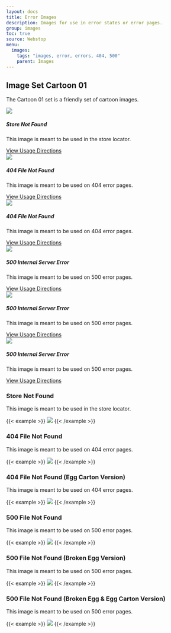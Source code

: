 ```yaml
---
layout: docs
title: Error Images
description: Images for use in error states or error pages.
group: images
toc: true
source: Webstop
menu:
  images:
    tags: "images, error, errors, 404, 500"
    parent: Images
---
```


## Image Set Cartoon 01

The Cartoon 01 set is a friendly set of cartoon images.


<div class="card-deck"> 
  <div class="card min-width-320 max-width-375">
    <img src="https://s3.grocerywebsite.com/core-repos/core-styles-3/{{< version >}}/dist/images/errors/cartoon_01/store_not_found.png" class="w-100">
    <div class="card-body">
      <h5 class="card-title">Store Not Found</h5>
      <p class="card-text">This image is meant to be used in the store locator.</p>
    </div>
    <div class="card-footer">
      <a href="#cartoon-01-store-not-found" class="btn btn-primary w-100">
        View Usage Directions 
        <i class="fa-solid fa-chevron-right ms-1"></i>
      </a>
    </div>
  </div>
  <div class="card min-width-320 max-width-375">
    <img src="https://s3.grocerywebsite.com/core-repos/core-styles-3/{{< version >}}/dist/images/errors/cartoon_01/404.png" class="w-100">
    <div class="card-body">
      <h5 class="card-title">404 File Not Found</h5>
      <p class="card-text">This image is meant to be used on 404 error pages.</p>
    </div>
    <div class="card-footer">
      <a href="#cartoon-01-404" class="btn btn-primary w-100">
        View Usage Directions 
        <i class="fa-solid fa-chevron-right ms-1"></i>
      </a>
    </div>
  </div>
  <div class="card min-width-320 max-width-375">
    <img src="https://s3.grocerywebsite.com/core-repos/core-styles-3/{{< version >}}/dist/images/errors/cartoon_01/404_eggs.png" class="w-100">
    <div class="card-body">
      <h5 class="card-title">404 File Not Found</h5>
      <p class="card-text">This image is meant to be used on 404 error pages.</p>
    </div>
    <div class="card-footer">
      <a href="#cartoon-01-404-eggs" class="btn btn-primary w-100">
        View Usage Directions 
        <i class="fa-solid fa-chevron-right ms-1"></i>
      </a>
    </div>
  </div>
  <div class="card min-width-320 max-width-375">
    <img src="https://s3.grocerywebsite.com/core-repos/core-styles-3/{{< version >}}/dist/images/errors/cartoon_01/500.png" class="w-100">
    <div class="card-body">
      <h5 class="card-title">500 Internal Server Error</h5>
      <p class="card-text">This image is meant to be used on 500 error pages.</p>
    </div>
    <div class="card-footer">
      <a href="#cartoon-01-500" class="btn btn-primary w-100">
        View Usage Directions 
        <i class="fa-solid fa-chevron-right ms-1"></i>
      </a>
    </div>
  </div>
  <div class="card min-width-320 max-width-375">
    <img src="https://s3.grocerywebsite.com/core-repos/core-styles-3/{{< version >}}/dist/images/errors/cartoon_01/500_egg.png" class="w-100">
    <div class="card-body">
      <h5 class="card-title">500 Internal Server Error</h5>
      <p class="card-text">This image is meant to be used on 500 error pages.</p>
    </div>
    <div class="card-footer">
      <a href="#cartoon-01-500-egg" class="btn btn-primary w-100">
        View Usage Directions 
        <i class="fa-solid fa-chevron-right ms-1"></i>
      </a>
    </div>
  </div>
  <div class="card min-width-320 max-width-375">
    <img src="https://s3.grocerywebsite.com/core-repos/core-styles-3/{{< version >}}/dist/images/errors/cartoon_01/500_eggs.png" class="w-100">
    <div class="card-body">
      <h5 class="card-title">500 Internal Server Error</h5>
      <p class="card-text">This image is meant to be used on 500 error pages.</p>
    </div>
    <div class="card-footer">
      <a href="#cartoon-01-500-eggs" class="btn btn-primary w-100">
        View Usage Directions 
        <i class="fa-solid fa-chevron-right ms-1"></i>
      </a>
    </div>
  </div>


</div>

<div id="cartoon-01-store-not-found"></div>

### Store Not Found

This image is meant to be used in the store locator.

{{< example >}}
<img src="https://s3.grocerywebsite.com/core-repos/core-styles-3/{{< version >}}/dist/images/errors/cartoon_01/store_not_found.png" class="w-100">
{{< /example >}}

<div id="cartoon-01-404"></div>

### 404 File Not Found

This image is meant to be used on 404 error pages.

{{< example >}}
<img src="https://s3.grocerywebsite.com/core-repos/core-styles-3/{{< version >}}/dist/images/errors/cartoon_01/404.png" class="w-100">
{{< /example >}}

<div id="cartoon-01-404-eggs"></div>

### 404 File Not Found <span class="text-secondary">(Egg Carton Version)</span>

This image is meant to be used on 404 error pages.

{{< example >}}
<img src="https://s3.grocerywebsite.com/core-repos/core-styles-3/{{< version >}}/dist/images/errors/cartoon_01/404_eggs.png" class="w-100">
{{< /example >}}

<div id="cartoon-01-500"></div>

### 500 File Not Found

This image is meant to be used on 500 error pages.

{{< example >}}
<img src="https://s3.grocerywebsite.com/core-repos/core-styles-3/{{< version >}}/dist/images/errors/cartoon_01/500.png" class="w-100">
{{< /example >}}

<div id="cartoon-01-500-egg"></div>

### 500 File Not Found <span class="text-secondary">(Broken Egg Version)</span>

This image is meant to be used on 500 error pages.

{{< example >}}
<img src="https://s3.grocerywebsite.com/core-repos/core-styles-3/{{< version >}}/dist/images/errors/cartoon_01/500_egg.png" class="w-100">
{{< /example >}}

<div id="cartoon-01-500-eggs"></div>

### 500 File Not Found <span class="text-secondary">(Broken Egg & Egg Carton Version)</span>

This image is meant to be used on 500 error pages.

{{< example >}}
<img src="https://s3.grocerywebsite.com/core-repos/core-styles-3/{{< version >}}/dist/images/errors/cartoon_01/500_eggs.png" class="w-100">
{{< /example >}}
